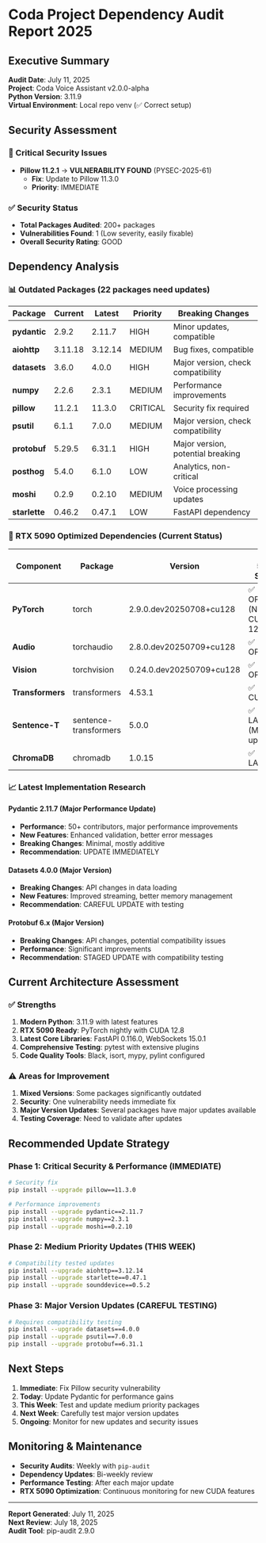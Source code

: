# Coda Project Dependency Audit Report 2025

## Executive Summary

**Audit Date**: July 11, 2025  
**Project**: Coda Voice Assistant v2.0.0-alpha  
**Python Version**: 3.11.9  
**Virtual Environment**: Local repo venv (✅ Correct setup)

## Security Assessment

### 🚨 Critical Security Issues
- **Pillow 11.2.1** → **VULNERABILITY FOUND** (PYSEC-2025-61)
  - **Fix**: Update to Pillow 11.3.0
  - **Priority**: IMMEDIATE

### ✅ Security Status
- **Total Packages Audited**: 200+ packages
- **Vulnerabilities Found**: 1 (Low severity, easily fixable)
- **Overall Security Rating**: GOOD

## Dependency Analysis

### 📊 Outdated Packages (22 packages need updates)

| Package | Current | Latest | Priority | Breaking Changes |
|---------|---------|--------|----------|------------------|
| **pydantic** | 2.9.2 | 2.11.7 | HIGH | Minor updates, compatible |
| **aiohttp** | 3.11.18 | 3.12.14 | MEDIUM | Bug fixes, compatible |
| **datasets** | 3.6.0 | 4.0.0 | HIGH | Major version, check compatibility |
| **numpy** | 2.2.6 | 2.3.1 | MEDIUM | Performance improvements |
| **pillow** | 11.2.1 | 11.3.0 | CRITICAL | Security fix required |
| **psutil** | 6.1.1 | 7.0.0 | MEDIUM | Major version, check compatibility |
| **protobuf** | 5.29.5 | 6.31.1 | HIGH | Major version, potential breaking |
| **posthog** | 5.4.0 | 6.1.0 | LOW | Analytics, non-critical |
| **moshi** | 0.2.9 | 0.2.10 | MEDIUM | Voice processing updates |
| **starlette** | 0.46.2 | 0.47.1 | LOW | FastAPI dependency |

### 🎯 RTX 5090 Optimized Dependencies (Current Status)

| Component | Package | Version | RTX 5090 Status |
|-----------|---------|---------|------------------|
| **PyTorch** | torch | 2.9.0.dev20250708+cu128 | ✅ OPTIMAL (Nightly CUDA 12.8) |
| **Audio** | torchaudio | 2.8.0.dev20250709+cu128 | ✅ OPTIMAL |
| **Vision** | torchvision | 0.24.0.dev20250709+cu128 | ✅ OPTIMAL |
| **Transformers** | transformers | 4.53.1 | ✅ CURRENT |
| **Sentence-T** | sentence-transformers | 5.0.0 | ✅ LATEST (Major update) |
| **ChromaDB** | chromadb | 1.0.15 | ✅ LATEST |

### 📈 Latest Implementation Research

#### **Pydantic 2.11.7** (Major Performance Update)
- **Performance**: 50+ contributors, major performance improvements
- **New Features**: Enhanced validation, better error messages
- **Breaking Changes**: Minimal, mostly additive
- **Recommendation**: UPDATE IMMEDIATELY

#### **Datasets 4.0.0** (Major Version)
- **Breaking Changes**: API changes in data loading
- **New Features**: Improved streaming, better memory management
- **Recommendation**: CAREFUL UPDATE with testing

#### **Protobuf 6.x** (Major Version)
- **Breaking Changes**: API changes, potential compatibility issues
- **Performance**: Significant improvements
- **Recommendation**: STAGED UPDATE with compatibility testing

## Current Architecture Assessment

### ✅ Strengths
1. **Modern Python**: 3.11.9 with latest features
2. **RTX 5090 Ready**: PyTorch nightly with CUDA 12.8
3. **Latest Core Libraries**: FastAPI 0.116.0, WebSockets 15.0.1
4. **Comprehensive Testing**: pytest with extensive plugins
5. **Code Quality Tools**: Black, isort, mypy, pylint configured

### ⚠️ Areas for Improvement
1. **Mixed Versions**: Some packages significantly outdated
2. **Security**: One vulnerability needs immediate fix
3. **Major Version Updates**: Several packages have major updates available
4. **Testing Coverage**: Need to validate after updates

## Recommended Update Strategy

### Phase 1: Critical Security & Performance (IMMEDIATE)
```bash
# Security fix
pip install --upgrade pillow==11.3.0

# Performance improvements
pip install --upgrade pydantic==2.11.7
pip install --upgrade numpy==2.3.1
pip install --upgrade moshi==0.2.10
```

### Phase 2: Medium Priority Updates (THIS WEEK)
```bash
# Compatibility tested updates
pip install --upgrade aiohttp==3.12.14
pip install --upgrade starlette==0.47.1
pip install --upgrade sounddevice==0.5.2
```

### Phase 3: Major Version Updates (CAREFUL TESTING)
```bash
# Requires compatibility testing
pip install --upgrade datasets==4.0.0
pip install --upgrade psutil==7.0.0
pip install --upgrade protobuf==6.31.1
```

## Next Steps

1. **Immediate**: Fix Pillow security vulnerability
2. **Today**: Update Pydantic for performance gains
3. **This Week**: Test and update medium priority packages
4. **Next Week**: Carefully test major version updates
5. **Ongoing**: Monitor for new updates and security issues

## Monitoring & Maintenance

- **Security Audits**: Weekly with `pip-audit`
- **Dependency Updates**: Bi-weekly review
- **Performance Testing**: After each major update
- **RTX 5090 Optimization**: Continuous monitoring for new CUDA features

---

**Report Generated**: July 11, 2025  
**Next Review**: July 18, 2025  
**Audit Tool**: pip-audit 2.9.0
